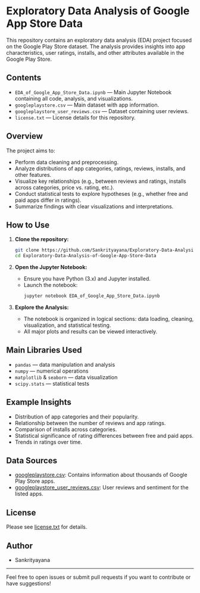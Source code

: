 # Exploratory Data Analysis of Google App Store Data

This repository contains an exploratory data analysis (EDA) project focused on the Google Play Store dataset. The analysis provides insights into app characteristics, user ratings, installs, and other attributes available in the Google Play Store.

## Contents

- `EDA_of_Google_App_Store_Data.ipynb` — Main Jupyter Notebook containing all code, analysis, and visualizations.
- `googleplaystore.csv` — Main dataset with app information.
- `googleplaystore_user_reviews.csv` — Dataset containing user reviews.
- `license.txt` — License details for this repository.

## Overview

The project aims to:

- Perform data cleaning and preprocessing.
- Analyze distributions of app categories, ratings, reviews, installs, and other features.
- Visualize key relationships (e.g., between reviews and ratings, installs across categories, price vs. rating, etc.).
- Conduct statistical tests to explore hypotheses (e.g., whether free and paid apps differ in ratings).
- Summarize findings with clear visualizations and interpretations.

## How to Use

1. **Clone the repository:**
    ```bash
    git clone https://github.com/Sankrityayana/Exploratory-Data-Analysis-of-Google-App-Store-Data.git
    cd Exploratory-Data-Analysis-of-Google-App-Store-Data
    ```

2. **Open the Jupyter Notebook:**
    - Ensure you have Python (3.x) and Jupyter installed.
    - Launch the notebook:
        ```bash
        jupyter notebook EDA_of_Google_App_Store_Data.ipynb
        ```

3. **Explore the Analysis:**
    - The notebook is organized in logical sections: data loading, cleaning, visualization, and statistical testing.
    - All major plots and results can be viewed interactively.

## Main Libraries Used

- `pandas` — data manipulation and analysis
- `numpy` — numerical operations
- `matplotlib` & `seaborn` — data visualization
- `scipy.stats` — statistical tests

## Example Insights

- Distribution of app categories and their popularity.
- Relationship between the number of reviews and app ratings.
- Comparison of installs across categories.
- Statistical significance of rating differences between free and paid apps.
- Trends in ratings over time.

## Data Sources

- [googleplaystore.csv](googleplaystore.csv): Contains information about thousands of Google Play Store apps.
- [googleplaystore_user_reviews.csv](googleplaystore_user_reviews.csv): User reviews and sentiment for the listed apps.

## License

Please see [license.txt](license.txt) for details.

## Author

- Sankrityayana

---

Feel free to open issues or submit pull requests if you want to contribute or have suggestions!
